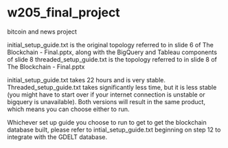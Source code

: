 # w205_final_project
bitcoin and news project

initial_setup_guide.txt is the original topology referred to in slide 6 of The Blockchain - Final.pptx, along with the BigQuery and Tableau components of slide 8
threaded_setup_guide.txt is the topology referred to in slide 8 of The Blockchain - Final.pptx

initial_setup_guide.txt takes 22 hours and is very stable. Threaded_setup_guide.txt takes significantly less time, but it is less stable (you might have to start over if your internet connection is unstable or bigquery is unavailable). Both versions will result in the same product, which means you can choose either to run. 

Whichever set up guide you choose to run to get to get the blockchain database built, please refer to intial_setup_guide.txt beginning on step 12 to integrate with the GDELT database.

